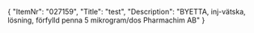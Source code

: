 {
  "ItemNr": "027159",
  "Title": "test",
  "Description": "BYETTA, inj-vätska, lösning, förfylld penna 5 mikrogram/dos Pharmachim AB"
}